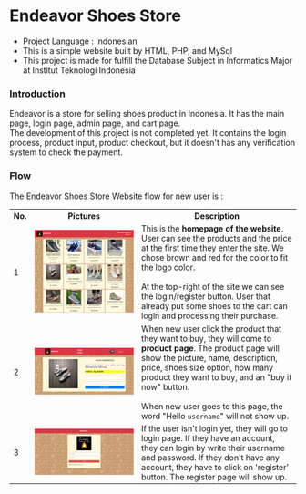 # Endeavor Shoes Store
<ul>
    <li>Project Language : Indonesian</li>
    <li>This is a simple website built by HTML, PHP, and MySql</li>
    <li>This project is made for fulfill the Database Subject in Informatics Major at Institut Teknologi Indonesia</li>
</ul>
<h3>Introduction</h3>
<p>Endeavor is a store for selling shoes product in Indonesia. 
It has the main page, login page, admin page, and cart page.<br> 
The development of this project is not completed yet.
It contains the login process, product input, product checkout, but it doesn't has any verification system to check the payment.
</p>
<h3>Flow</h3>
<p>The Endeavor Shoes Store Website flow for new user is :</p>
<table>
      <tr>
            <th>No.</th>
            <th>Pictures</th>
            <th>Description</th>
      </tr>
      <tr>
            <td>1</td>
            <td><img src="https://github.com/NissaMutia/toko_sepatu_endeavor/blob/main/Screencapture/home_index.png" alt="homepage"></td>
            <td>This is the <b>homepage of the website</b>. User can see the products and the price at the first time they enter the site.
            We chose brown and red for the color to fit the logo color.<br><br>At the top-right of the site we can see the login/register button.
            User that already put some shoes to the cart can login and processing their purchase.</td>
      </tr>
      <tr>
            <td>2</td>
            <td><img src="https://raw.githubusercontent.com/NissaMutia/toko_sepatu_endeavor/main/Screencapture/produk.png" alt="product"></td>
            <td>When new user click the product that they want to buy, they will come to <b>product page</b>. The product page will show the picture, name, description, price,               shoes size option, how many product they want to buy, and an "buy it now" button.<br><br>When new user goes to this page, the word "Hello <code>username</code>"                 will not show up.</td>
      </tr>
      <tr>
            <td>3</td>
            <td><img src="https://github.com/NissaMutia/toko_sepatu_endeavor/blob/main/Screencapture/login.png" alt="product"></td>
            <td>If the user isn't login yet, they will go to login page. If they have an account, they can login by write their username and password. If they don't have any account, they have to click on 'register' button. The register page will show up.</td>
      </tr>
</table>
